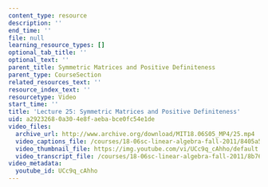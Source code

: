 ```yaml
---
content_type: resource
description: ''
end_time: ''
file: null
learning_resource_types: []
optional_tab_title: ''
optional_text: ''
parent_title: Symmetric Matrices and Positive Definiteness
parent_type: CourseSection
related_resources_text: ''
resource_index_text: ''
resourcetype: Video
start_time: ''
title: 'Lecture 25: Symmetric Matrices and Positive Definiteness'
uid: a2923268-0a30-4e8f-aeba-bce0fc54e1de
video_files:
  archive_url: http://www.archive.org/download/MIT18.06S05_MP4/25.mp4
  video_captions_file: /courses/18-06sc-linear-algebra-fall-2011/8405a5ca5e7b50b489237aa5c2b06dc5_UCc9q_cAhho.vtt
  video_thumbnail_file: https://img.youtube.com/vi/UCc9q_cAhho/default.jpg
  video_transcript_file: /courses/18-06sc-linear-algebra-fall-2011/8b7622bf59449df1c89208bb3d10a0a9_UCc9q_cAhho.pdf
video_metadata:
  youtube_id: UCc9q_cAhho
---
```

